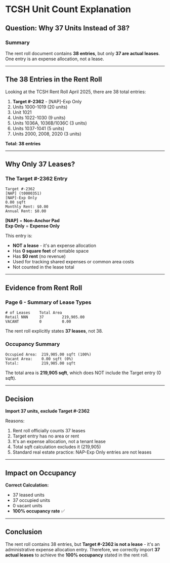 # TCSH Unit Count Explanation

## Question: Why 37 Units Instead of 38?

### Summary
The rent roll document contains **38 entries**, but only **37 are actual leases**. One entry is an expense allocation, not a lease.

---

## The 38 Entries in the Rent Roll

Looking at the TCSH Rent Roll April 2025, there are 38 total entries:

1. **Target #-2362** - [NAP]-Exp Only
2. Units 1000-1019 (20 units)
3. Unit 1021
4. Units 1022-1030 (9 units)  
5. Units 1036A, 1036B/1036C (3 units)
6. Units 1037-1041 (5 units)
7. Units 2000, 2008, 2020 (3 units)

**Total: 38 entries**

---

## Why Only 37 Leases?

### The Target #-2362 Entry

```
Target #-2362
[NAP] (t0000351)
[NAP]-Exp Only
0.00 sqft
Monthly Rent: $0.00
Annual Rent: $0.00
```

**[NAP]** = **Non-Anchor Pad**  
**Exp Only** = **Expense Only**

This entry is:
- **NOT a lease** - it's an expense allocation
- Has **0 square feet** of rentable space
- Has **$0 rent** (no revenue)
- Used for tracking shared expenses or common area costs
- Not counted in the lease total

---

## Evidence from Rent Roll

### Page 6 - Summary of Lease Types
```
# of Leases    Total Area
Retail NNN     37        219,905.00
VACANT         0         0.00
```

The rent roll explicitly states **37 leases**, not 38.

### Occupancy Summary
```
Occupied Area:  219,905.00 sqft (100%)
Vacant Area:    0.00 sqft (0%)
Total:          219,905.00 sqft
```

The total area is **219,905 sqft**, which does NOT include the Target entry (0 sqft).

---

## Decision

**Import 37 units, exclude Target #-2362**

Reasons:
1. Rent roll officially counts 37 leases
2. Target entry has no area or rent
3. It's an expense allocation, not a tenant lease
4. Total sqft calculation excludes it (219,905)
5. Standard real estate practice: NAP-Exp Only entries are not leases

---

## Impact on Occupancy

**Correct Calculation:**
- 37 leased units
- 37 occupied units
- 0 vacant units
- **100% occupancy rate** ✅

---

## Conclusion

The rent roll contains 38 entries, but **Target #-2362 is not a lease** - it's an administrative expense allocation entry. Therefore, we correctly import **37 actual leases** to achieve the **100% occupancy** stated in the rent roll.

